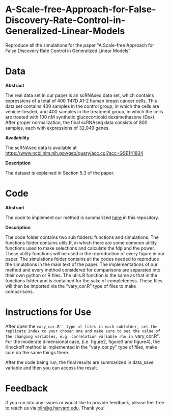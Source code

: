 # A-Scale-free-Approach-for-False-Discovery-Rate-Control-in-Generalized-Linear-Models
Reproduce all the simulations for the paper "A Scale-free Approach for False Discovery Rate Control in Generalized Linear Models"

# Data

**Abstract**

The real data set in our paper is an scRNAseq data set, which contains expressions of a total of 400 T47D A1-2 human breast cancer cells. This data set contains 400 samples in the control group, in which the cells are vehicle-treated, and 400 samples in the treatment group, in which the cells are treated with 100 nM synthetic glucocorticoid dexamethasone (Dex). After proper normalization, the final scRNAseq data consists of 800 samples, each with  expressions of 32,049 genes.

**Availability**

The scRNAseq data is available at
https://www.ncbi.nlm.nih.gov/geo/query/acc.cgi?acc=GSE141834

**Description**

The dataset is explained in Section 5.3 of the paper.

# Code

**Abstract**

The code to implement our method is summarized [here](https://github.com/Jeremy690/-A-Scale-free-Approach-for-False-Discovery-Rate-Control-in-Generalized-Linear-Models/tree/main/code) in this repository.

**Description**

The code folder contains two sub folders: functions and simulations. The functions folder contains utils.R, in which there are some common utility functions used to make selections and calculate the fdp and the power. These utility functions will be used in the reproduction of every figure in our paper. The simulations folder contains all the codes needed to reproduce the simulations in the main text of the paper. The implementations of our method and every method considered for comparisons are separated into their own python or R files. The utils.R function is the same as that in the functions folder and is contained for the sake of completeness. These files will then be imported via the "vary_cor.R" type of files to make comparisons.



# Instructions for Use
After open the ``vary_cor.R'' type of files in each subfolder, set the replicate index to your chosen one and make sure to set the value of the changing variables, e.g. correlation variable rho in ``vary_cor.R''.
 For the moderate dimensional case, (i.e. figure2, figure3 and figure4), the Knockoff method is implemented in the "vary_cor.py" type of files, make sure do the same things there. 
 
 After the code being run, the final results are summarized in data_save variable and then you can access the result.

# Feedback

If you run into any issues or would like to provide feedback, please feel free to reach us via blin@g.harvard.edu. Thank you! 


